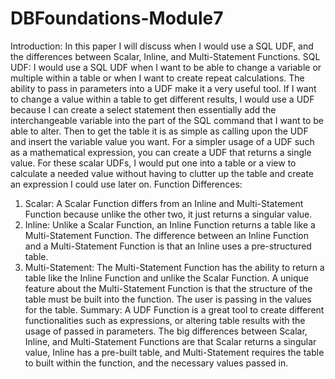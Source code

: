 # DBFoundations-Module7

Introduction: 
In this paper I will discuss when I would use a SQL UDF, and the differences between Scalar, Inline, and Multi-Statement Functions.
SQL UDF:
I would use a SQL UDF when I want to be able to change a variable or multiple within a table or when I want to create repeat calculations. The ability to pass in parameters into a UDF make it a very useful tool. If I want to change a value within a table to get different results, I would use a UDF because I can create a select statement then essentially add the interchangeable variable into the part of the SQL command that I want to be able to alter. Then to get the table it is as simple as calling upon the UDF and insert the variable value you want. For a simpler usage of a UDF such as a mathematical expression, you can create a UDF that returns a single value. For these scalar UDFs, I would put one into a table or a view to calculate a needed value without having to clutter up the table and create an expression I could use later on. 
Function Differences:
1.	Scalar: A Scalar Function differs from an Inline and Multi-Statement Function because unlike the other two, it just returns a singular value.  
2.	Inline: Unlike a Scalar Function, an Inline Function returns a table like a Multi-Statement Function. The difference between an Inline Function and a Multi-Statement Function is that an Inline uses a pre-structured table.
3.	Multi-Statement: The Multi-Statement Function has the ability to return a table like the Inline Function and unlike the Scalar Function. A unique feature about the Multi-Statement Function is that the structure of the table must be built into the function. The user is passing in the values for the table. 
Summary:
A UDF Function is a great tool to create different functionalities such as expressions, or altering table results with the usage of passed in parameters. The big differences between Scalar, Inline, and Multi-Statement Functions are that Scalar returns a singular value, Inline has a pre-built table, and Multi-Statement requires the table to built within the function, and the necessary values passed in. 

